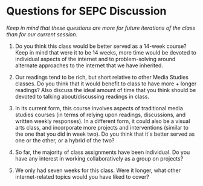 # Questions for SEPC Discussion

*Keep in mind that these questions are more for future iterations of the class than for our current session.* 

1. Do you think this class would be better served as a 14-week course? Keep in mind that were it to be 14 weeks, more time would be devoted to individual aspects of the internet and to problem-solving around alternate approaches to the internet that we have inherited. 





2. Our readings tend to be rich, but short relative to other Media Studies classes. Do you think that it would benefit to class to have more + longer readings? Also discuss the ideal amount of time that you think should be devoted to talking about/discussing readings in class. 







3. In its current form, this course involves aspects of traditional media studies courses (in terms of relying upon readings, discussions, and written weekly responses). In a different form, it could also be a visual arts class, and incorporate more projects and interventions (similar to the one that you did in week two). Do you think that it's better served as one or the other, or a hybrid of the two? 







4. So far, the majority of class assignments have been individual. Do you have any interest in working collaboratively as a group on projects? 





5. We only had seven weeks for this class. Were it longer, what other internet-related topics would you have liked to cover? 



​